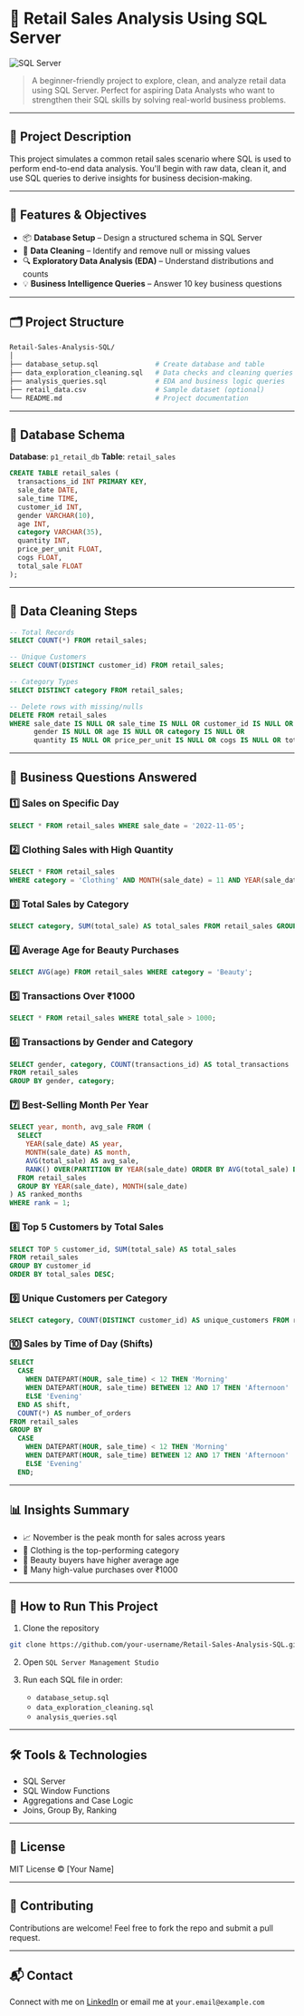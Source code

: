 # 🧾 Retail Sales Analysis Using SQL Server

![SQL Server](https://img.shields.io/badge/SQL-Server-red?style=for-the-badge\&logo=MicrosoftSQLServer)

> A beginner-friendly project to explore, clean, and analyze retail data using SQL Server. Perfect for aspiring Data Analysts who want to strengthen their SQL skills by solving real-world business problems.

---

## 📘 Project Description

This project simulates a common retail sales scenario where SQL is used to perform end-to-end data analysis. You'll begin with raw data, clean it, and use SQL queries to derive insights for business decision-making.

---

## 🧩 Features & Objectives

* 📦 **Database Setup** – Design a structured schema in SQL Server
* 🧹 **Data Cleaning** – Identify and remove null or missing values
* 🔍 **Exploratory Data Analysis (EDA)** – Understand distributions and counts
* 💡 **Business Intelligence Queries** – Answer 10 key business questions

---

## 🗂️ Project Structure

```bash
Retail-Sales-Analysis-SQL/
│
├── database_setup.sql              # Create database and table
├── data_exploration_cleaning.sql   # Data checks and cleaning queries
├── analysis_queries.sql            # EDA and business logic queries
├── retail_data.csv                 # Sample dataset (optional)
└── README.md                       # Project documentation
```

---

## 🧱 Database Schema

**Database**: `p1_retail_db`
**Table**: `retail_sales`

```sql
CREATE TABLE retail_sales (
  transactions_id INT PRIMARY KEY,
  sale_date DATE,
  sale_time TIME,
  customer_id INT,
  gender VARCHAR(10),
  age INT,
  category VARCHAR(35),
  quantity INT,
  price_per_unit FLOAT,
  cogs FLOAT,
  total_sale FLOAT
);
```

---

## 🧽 Data Cleaning Steps

```sql
-- Total Records
SELECT COUNT(*) FROM retail_sales;

-- Unique Customers
SELECT COUNT(DISTINCT customer_id) FROM retail_sales;

-- Category Types
SELECT DISTINCT category FROM retail_sales;

-- Delete rows with missing/nulls
DELETE FROM retail_sales
WHERE sale_date IS NULL OR sale_time IS NULL OR customer_id IS NULL OR
      gender IS NULL OR age IS NULL OR category IS NULL OR
      quantity IS NULL OR price_per_unit IS NULL OR cogs IS NULL OR total_sale IS NULL;
```

---

## 🧠 Business Questions Answered

### 1️⃣ Sales on Specific Day

```sql
SELECT * FROM retail_sales WHERE sale_date = '2022-11-05';
```

### 2️⃣ Clothing Sales with High Quantity

```sql
SELECT * FROM retail_sales
WHERE category = 'Clothing' AND MONTH(sale_date) = 11 AND YEAR(sale_date) = 2022 AND quantity > 4;
```

### 3️⃣ Total Sales by Category

```sql
SELECT category, SUM(total_sale) AS total_sales FROM retail_sales GROUP BY category;
```

### 4️⃣ Average Age for Beauty Purchases

```sql
SELECT AVG(age) FROM retail_sales WHERE category = 'Beauty';
```

### 5️⃣ Transactions Over ₹1000

```sql
SELECT * FROM retail_sales WHERE total_sale > 1000;
```

### 6️⃣ Transactions by Gender and Category

```sql
SELECT gender, category, COUNT(transactions_id) AS total_transactions
FROM retail_sales
GROUP BY gender, category;
```

### 7️⃣ Best-Selling Month Per Year

```sql
SELECT year, month, avg_sale FROM (
  SELECT
    YEAR(sale_date) AS year,
    MONTH(sale_date) AS month,
    AVG(total_sale) AS avg_sale,
    RANK() OVER(PARTITION BY YEAR(sale_date) ORDER BY AVG(total_sale) DESC) AS rank
  FROM retail_sales
  GROUP BY YEAR(sale_date), MONTH(sale_date)
) AS ranked_months
WHERE rank = 1;
```

### 8️⃣ Top 5 Customers by Total Sales

```sql
SELECT TOP 5 customer_id, SUM(total_sale) AS total_sales
FROM retail_sales
GROUP BY customer_id
ORDER BY total_sales DESC;
```

### 9️⃣ Unique Customers per Category

```sql
SELECT category, COUNT(DISTINCT customer_id) AS unique_customers FROM retail_sales GROUP BY category;
```

### 🔟 Sales by Time of Day (Shifts)

```sql
SELECT
  CASE
    WHEN DATEPART(HOUR, sale_time) < 12 THEN 'Morning'
    WHEN DATEPART(HOUR, sale_time) BETWEEN 12 AND 17 THEN 'Afternoon'
    ELSE 'Evening'
  END AS shift,
  COUNT(*) AS number_of_orders
FROM retail_sales
GROUP BY
  CASE
    WHEN DATEPART(HOUR, sale_time) < 12 THEN 'Morning'
    WHEN DATEPART(HOUR, sale_time) BETWEEN 12 AND 17 THEN 'Afternoon'
    ELSE 'Evening'
  END;
```

---

## 📊 Insights Summary

* 📈 November is the peak month for sales across years
* 👗 Clothing is the top-performing category
* 🧓 Beauty buyers have higher average age
* 💸 Many high-value purchases over ₹1000

---

## 🚀 How to Run This Project

1. Clone the repository

```bash
git clone https://github.com/your-username/Retail-Sales-Analysis-SQL.git
```

2. Open `SQL Server Management Studio`
3. Run each SQL file in order:

   * `database_setup.sql`
   * `data_exploration_cleaning.sql`
   * `analysis_queries.sql`

---

## 🛠️ Tools & Technologies

* SQL Server
* SQL Window Functions
* Aggregations and Case Logic
* Joins, Group By, Ranking

---

## 📜 License

MIT License © \[Your Name]

---

## 🙌 Contributing

Contributions are welcome! Feel free to fork the repo and submit a pull request.

---

## 📬 Contact

Connect with me on [LinkedIn](https://linkedin.com/in/your-profile) or email me at `your.email@example.com`
